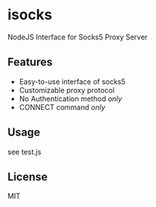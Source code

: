 # isocks
NodeJS Interface for Socks5 Proxy Server

## Features
- Easy-to-use interface of socks5
- Customizable proxy protocol
- No Authentication method *only*
- CONNECT command *only*

## Usage
see test.js

## License
MIT
